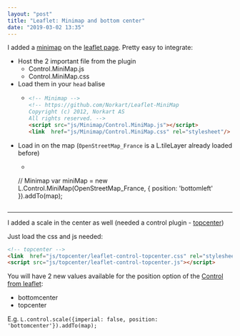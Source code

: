 ```yaml
---
layout: "post"
title: "Leaflet: Minimap and bottom center"
date: "2019-03-02 13:35"
---
```


I added a [minimap](https://github.com/Norkart/Leaflet-MiniMap) on the [leaflet page](/leaflet.html).
Pretty easy to integrate:

- Host the 2 important file from the plugin
  - Control.MiniMap.js
  - Control.MiniMap.css
- Load them in your `head` balise
  - ```html
    <!-- Minimap -->
    <!-- https://github.com/Norkart/Leaflet-MiniMap
    Copyright (c) 2012, Norkart AS
    All rights reserved. -->
    <script src="js/Minimap/Control.MiniMap.js"></script>
    <link  href="js/Minimap/Control.MiniMap.css" rel="stylesheet"/>
    ```
- Load in on the map (`OpenStreetMap_France` is a L.tileLayer already loaded before)
  - ```js
  // Minimap
  var miniMap = new L.Control.MiniMap(OpenStreetMap_France, {
  	position: 'bottomleft'
  }).addTo(map);
    ```

---
I added a scale in the center as well (needed a control plugin - [topcenter](https://github.com/FCOO/leaflet-control-topcenter))

Just load the css and js needed:
```html
<!-- topcenter -->
<link  href="js/topcenter/leaflet-control-topcenter.css" rel="stylesheet"/>
<script src="js/topcenter/leaflet-control-topcenter.js"></script>
```

You will have 2 new values available for the position option of the [Control from leaflet](https://leafletjs.com/reference-1.4.0.html#control):

- bottomcenter
- topcenter

E.g.
`L.control.scale({imperial: false, position: 'bottomcenter'}).addTo(map);
`
